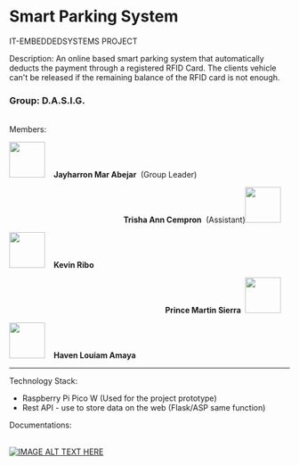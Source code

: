 <h1>Smart Parking System</h1>
<p>IT-EMBEDDEDSYSTEMS PROJECT
<p>Description: An online based smart parking system that automatically deducts the payment through a registered RFID Card. The clients vehicle can't be released if the remaining balance of the RFID card is not enough.</p>
<h3>Group: <b>D.A.S.I.G.</b></h3><br>
Members:
</p>
<p align="left">
    <kbd><img width="64" height="64"  src="https://avatars.githubusercontent.com/u/72720429?s=96&v=4"></kbd>&nbsp;&nbsp;&nbsp;&nbsp;<b>Jayharron Mar Abejar</b>&nbsp;&nbsp;(Group Leader)
</p>
<p align="right">
    <b>Trisha Ann Cempron</b>&nbsp;&nbsp;(Assistant)<kbd><img width="64" height="64"  src="https://avatars.githubusercontent.com/u/69587526?s=64&v=4"></kbd>&nbsp;&nbsp;&nbsp;&nbsp;
</p>
<p align="left">
    <kbd><img width="64" height="64"  src="https://picsum.photos/200"></kbd>&nbsp;&nbsp;&nbsp;&nbsp;<b>Kevin Ribo</b>&nbsp;&nbsp;
</p>
<p align="right">
    <b>Prince Martin Sierra</b>&nbsp;&nbsp;<kbd><img width="64" height="64"  src="https://picsum.photos/200"></kbd>&nbsp;&nbsp;&nbsp;&nbsp;
</p>
<p align="left">
    <kbd><img width="64" height="64"  src="https://picsum.photos/200"></kbd>&nbsp;&nbsp;&nbsp;&nbsp;<b>Haven Louiam Amaya</b>&nbsp;&nbsp;
</p>

<hr>

<p>Technology Stack:</p>
<ul>
<li>Raspberry Pi Pico W (Used for the project prototype)</li>
<li>Rest API - use to store data on the web (Flask/ASP same function)</li>
</ul>
<p>Documentations: <br> 
<br>

[![IMAGE ALT TEXT HERE](https://img.youtube.com/vi/Di031UXKi4M/0.jpg)](https://www.youtube.com/watch?v=Di031UXKi4M)

</p>




